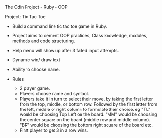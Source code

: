The Odin Project - Ruby - OOP

Project: Tic Tac Toe

- Build a command line tic tac toe game in Ruby.
- Project aims to cement OOP practices, Class knowledge, modules, methods and code structuring.
- Help menu will show up after 3 failed input attempts. 
- Dynamic win/ draw text
- Ability to choose name.

- Rules
  - 2 player game.
  - Players choose name and symbol.
  - Players take it in turn to select their move, by taking the first letter from the top, middle, or bottom row. Followed by the first letter from the left, middle or right column to formulate their choice. eg "TL" would be choosing Top Left on the board. "MM" would be choosing the center square on the board (middle row and middle column). "BR" would be choosing the bottom right square of the board etc.
  - First player to get 3 in a row wins.
